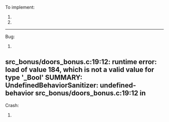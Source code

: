To implement:

1)  

3) 


--------------


Bug:

1)  
src_bonus/doors_bonus.c:19:12: runtime error: load of value 184, which is not a valid value for type '_Bool'
SUMMARY: UndefinedBehaviorSanitizer: undefined-behavior src_bonus/doors_bonus.c:19:12 in
--------------

Crash:

1)  